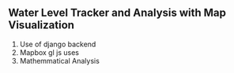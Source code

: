 ## Water Level Tracker and Analysis with Map Visualization

1. Use of django backend <br>
2. Mapbox gl js uses <br>
3. Mathemmatical Analysis <br>
